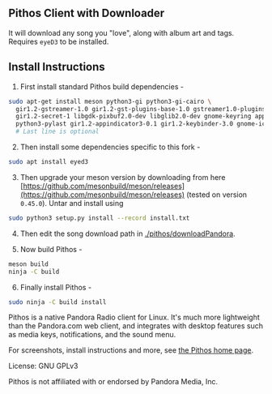Pithos Client with Downloader
------

It will download any song you "love", along with album art and tags. Requires `eyeD3` to be installed.

## Install Instructions

1. First install standard Pithos build dependencies - 

```bash
sudo apt-get install meson python3-gi python3-gi-cairo \
  gir1.2-gstreamer-1.0 gir1.2-gst-plugins-base-1.0 gstreamer1.0-plugins-good gstreamer1.0-plugins-bad  \
  gir1.2-secret-1 libgdk-pixbuf2.0-dev libglib2.0-dev gnome-keyring appstream-util libappstream-glib-dev \
  python3-pylast gir1.2-appindicator3-0.1 gir1.2-keybinder-3.0 gnome-icon-theme-symbolic libxml2-utils gvfs
  # Last line is optional
````
2. Then install some dependencies specific to this fork - 

````bash
sudo apt install eyed3
````

3. Then upgrade your meson version by downloading from here [https://github.com/mesonbuild/meson/releases](https://github.com/mesonbuild/meson/releases) (tested on version `0.45.0`). Untar and install using

```bash
sudo python3 setup.py install --record install.txt
```

4. Then edit the song download path in [./pithos/downloadPandora](./pithos/downloadPandora). 

5. Now build Pithos - 

````bash
meson build
ninja -C build
````

6. Finally install Pithos - 

```bash
sudo ninja -C build install
````

Pithos is a native Pandora Radio client for Linux. It's much more lightweight
than the Pandora.com web client, and integrates with desktop features such as media
keys, notifications, and the sound menu.

For screenshots, install instructions and more, see
[the Pithos home page](http://pithos.github.io).

License: GNU GPLv3

Pithos is not affiliated with or endorsed by Pandora Media, Inc.
